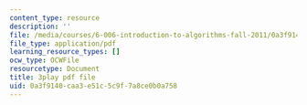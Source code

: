 ```yaml
---
content_type: resource
description: ''
file: /media/courses/6-006-introduction-to-algorithms-fall-2011/0a3f9140caa3e51c5c9f7a8ce0b0a758_IFrvgSvZA0I.pdf
file_type: application/pdf
learning_resource_types: []
ocw_type: OCWFile
resourcetype: Document
title: 3play pdf file
uid: 0a3f9140-caa3-e51c-5c9f-7a8ce0b0a758
---
```

